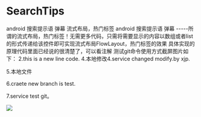 # SearchTips
android 搜索提示语 弹幕 流式布局，热门标签
android 搜索提示语 弹幕 -----所谓的流式布局，热门标签！无需更多代码，只需将需要显示的内容以数组或者list的形式传递给该控件即可实现流式布局FlowLayout，热门标签的效果
具体实现的原理代码里面已经说的很清楚了，可以看注解
测试git命令使用方式截屏图片如下：
2.this is a new line code.
4.本地修改4.service changed modify.by xjp.

5.本地文件

6.craete new branch is test.

7.service test git。

![](https://github.com/xujinping/SearchTips/blob/master/app/src/main/raw/screenShot.png)
